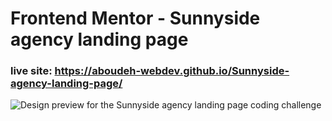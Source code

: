 # Frontend Mentor - Sunnyside agency landing page
### live site: https://aboudeh-webdev.github.io/Sunnyside-agency-landing-page/

![Design preview for the Sunnyside agency landing page coding challenge](./design/desktop-preview.jpg)

